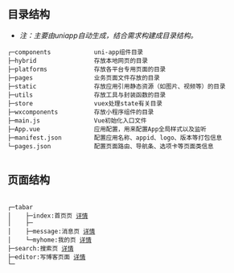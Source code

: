## 目录结构
+ *注：主要由uniapp自动生成，结合需求构建成目录结构。*
```
┌─components            uni-app组件目录
├─hybrid                存放本地网页的目录
├─platforms             存放各平台专用页面的目录
├─pages                 业务页面文件存放的目录
├─static                存放应用引用静态资源（如图片、视频等）的目录
├─utils                 存放工具与封装函数的目录
├─store                 vuex处理state有关目录
├─wxcomponents          存放小程序组件的目录
├─main.js               Vue初始化入口文件
├─App.vue               应用配置，用来配置App全局样式以及监听 
├─manifest.json         配置应用名称、appid、logo、版本等打包信息
└─pages.json            配置页面路由、导航条、选项卡等页面类信息


```


## 页面结构
<pre v-pre="" data-lang="">
	<code class="lang-" style="padding:0">
┌─tabar 
│    ├─index:首页页 <a href="docs/index.md">详情</a>
│	 ├─
│	 ├─message:消息页 <a href="docs/message.md">详情</a>
│	 └─myhome:我的页 <a href="docs/myhome.md">详情</a>
├─search:搜索页 <a href="docs/search.md">详情</a>
├─editor:写博客页面 <a href="docs/editor.md">详情</a>
└─
	</code>
</pre>